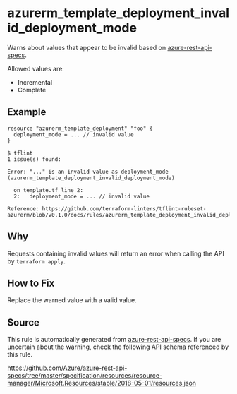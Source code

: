 <!--- This file generated by `tools/apispec-rule-gen/main.go`. DO NOT EDIT --->

# azurerm_template_deployment_invalid_deployment_mode

Warns about values that appear to be invalid based on [azure-rest-api-specs](https://github.com/Azure/azure-rest-api-specs).

Allowed values are:
- Incremental
- Complete

## Example

```hcl
resource "azurerm_template_deployment" "foo" {
  deployment_mode = ... // invalid value
}
```

```
$ tflint
1 issue(s) found:

Error: "..." is an invalid value as deployment_mode (azurerm_template_deployment_invalid_deployment_mode)

  on template.tf line 2:
  2:   deployment_mode = ... // invalid value

Reference: https://github.com/terraform-linters/tflint-ruleset-azurerm/blob/v0.1.0/docs/rules/azurerm_template_deployment_invalid_deployment_mode.md

```

## Why

Requests containing invalid values will return an error when calling the API by `terraform apply`.

## How to Fix

Replace the warned value with a valid value.

## Source

This rule is automatically generated from [azure-rest-api-specs](https://github.com/Azure/azure-rest-api-specs). If you are uncertain about the warning, check the following API schema referenced by this rule.

https://github.com/Azure/azure-rest-api-specs/tree/master/specification/resources/resource-manager/Microsoft.Resources/stable/2018-05-01/resources.json
